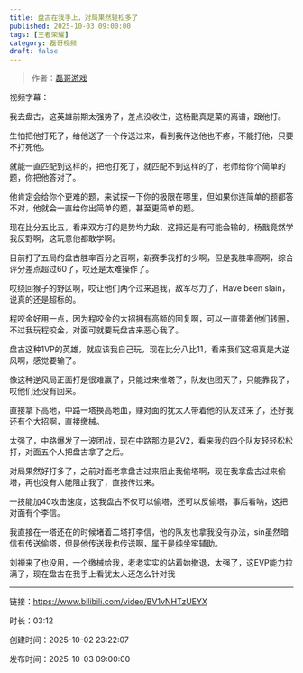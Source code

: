 ```yaml
---
title: 盘古在我手上，对局果然轻松多了
published: 2025-10-03 09:00:00
tags: [王者荣耀]
category: 磊哥视频
draft: false
---
```



> 作者：[磊哥游戏](https://space.bilibili.com/268941858?spm_id_from=333.788.upinfo.head.click)

视频字幕：

我去盘古，这英雄前期太强势了，差点没收住，这杨戬真是菜的离谱，跟他打。

生怕把他打死了，给他送了一个传送过来，看到我传送他也不疼，不能打他，只要不打死他。

就能一直匹配到这样的，把他打死了，就匹配不到这样的了，老师给你个简单的题，你把他答对了。

他肯定会给你个更难的题，来试探一下你的极限在哪里，但如果你连简单的题都答不对，他就会一直给你出简单的题，甚至更简单的题。

现在比分五比五，看来双方打的是势均力敌，这把还是有可能会输的，杨戬竟然学我反野啊，这玩意他都敢学啊。

目前打了五局的盘古胜率百分之百啊，新赛季我打的少啊，但是我胜率高啊，综合评分差点超过60了，哎还是太难操作了。

哎绕回猴子的野区啊，哎让他们两个过来追我，敌军尽力了，Have been slain，说真的还是超标的。

程咬金好用一点，因为程咬金的大招拥有高额的回复啊，可以一直带着他们转圈，不过我玩程咬金，对面可就要玩盘古来恶心我了。

盘古这种1VP的英雄，就应该我自己玩，现在比分八比11，看来我们这把真是大逆风啊，感觉要输了。

像这种逆风局正面打是很难赢了，只能过来推塔了，队友也团灭了，只能靠我了，哎他们还没有回来。

直接拿下高地，中路一塔换高地血，赚对面的犹太人带着他的队友过来了，还好我还有个大招啊，直接缴械。

太强了，中路爆发了一波团战，现在中路那边是2V2，看来我的四个队友轻轻松松打，对面五个人把盘古拿了之后。

对局果然好打多了，之前对面老拿盘古过来阻止我偷塔啊，现在我拿盘古过来偷塔，再也没有人能阻止我了，直接传过来。

一技能加40攻击速度，这我盘古不仅可以偷塔，还可以反偷塔，事后看呐，这把对面有个李信。

我直接在一塔还在的时候堵着二塔打李信，他的队友也拿我没有办法，sin虽然暗信有传送偷塔，但是他传送我也传送啊，属于是纯坐牢辅助。

刘禅来了也没用，一个缴械给我，老老实实的站着始撤退，太强了，这EVP能力拉满了，现在盘古在我手上看犹太人还怎么针对我

---

链接：https://www.bilibili.com/video/BV1vNHTzUEYX

时长：03:12

创建时间：2025-10-02 23:22:07

发布时间：2025-10-03 09:00:00
